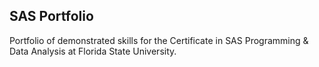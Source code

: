 ## SAS Portfolio
Portfolio of demonstrated skills for the Certificate in SAS Programming &amp; Data Analysis at Florida State University.
